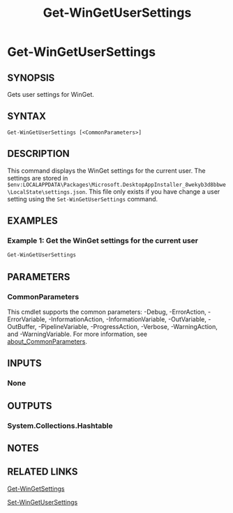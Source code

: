 ﻿---
external help file: Microsoft.WinGet.Client.Cmdlets.dll-Help.xml
Module Name: Microsoft.WinGet.Client
ms.date: 08/01/2024
online version:
schema: 2.0.0
title: Get-WinGetUserSettings
---

# Get-WinGetUserSettings

## SYNOPSIS
Gets user settings for WinGet.

## SYNTAX

```
Get-WinGetUserSettings [<CommonParameters>]
```

## DESCRIPTION

This command displays the WinGet settings for the current user. The settings are stored in
`$env:LOCALAPPDATA\Packages\Microsoft.DesktopAppInstaller_8wekyb3d8bbwe\LocalState\settings.json`.
This file only exists if you have change a user setting using the `Set-WinGetUserSettings` command.

## EXAMPLES

### Example 1: Get the WinGet settings for the current user

```powershell
Get-WinGetUserSettings
```

## PARAMETERS

### CommonParameters

This cmdlet supports the common parameters: -Debug, -ErrorAction, -ErrorVariable,
-InformationAction, -InformationVariable, -OutVariable, -OutBuffer, -PipelineVariable,
-ProgressAction, -Verbose, -WarningAction, and -WarningVariable. For more information, see
[about_CommonParameters](http://go.microsoft.com/fwlink/?LinkID=113216).

## INPUTS

### None

## OUTPUTS

### System.Collections.Hashtable

## NOTES

## RELATED LINKS

[Get-WinGetSettings](Get-WinGetSettings.md)

[Set-WinGetUserSettings](Set-WinGetUserSettings.md)
